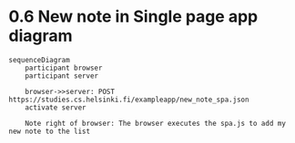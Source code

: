 # 0.6 New note in Single page app diagram

```mermaid
sequenceDiagram
    participant browser
    participant server

    browser->>server: POST https://studies.cs.helsinki.fi/exampleapp/new_note_spa.json
    activate server

    Note right of browser: The browser executes the spa.js to add my new note to the list
```
